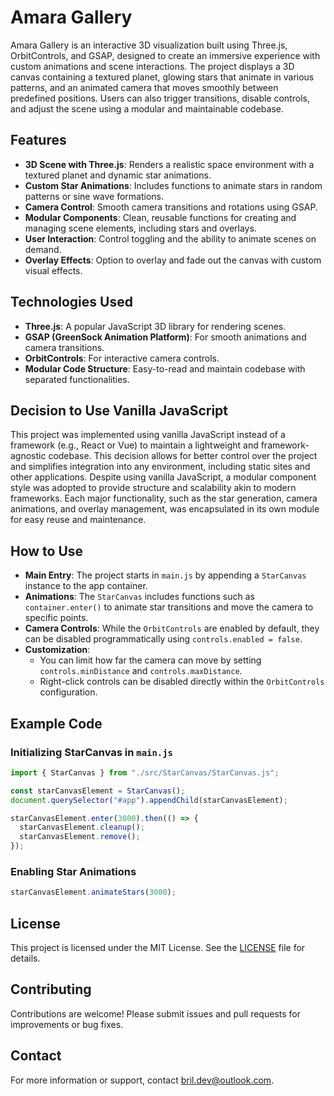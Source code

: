 # Amara Gallery

Amara Gallery is an interactive 3D visualization built using Three.js, OrbitControls, and GSAP, designed to create an immersive experience with custom animations and scene interactions. The project displays a 3D canvas containing a textured planet, glowing stars that animate in various patterns, and an animated camera that moves smoothly between predefined positions. Users can also trigger transitions, disable controls, and adjust the scene using a modular and maintainable codebase.

## Features

- **3D Scene with Three.js**: Renders a realistic space environment with a textured planet and dynamic star animations.
- **Custom Star Animations**: Includes functions to animate stars in random patterns or sine wave formations.
- **Camera Control**: Smooth camera transitions and rotations using GSAP.
- **Modular Components**: Clean, reusable functions for creating and managing scene elements, including stars and overlays.
- **User Interaction**: Control toggling and the ability to animate scenes on demand.
- **Overlay Effects**: Option to overlay and fade out the canvas with custom visual effects.

## Technologies Used

- **Three.js**: A popular JavaScript 3D library for rendering scenes.
- **GSAP (GreenSock Animation Platform)**: For smooth animations and camera transitions.
- **OrbitControls**: For interactive camera controls.
- **Modular Code Structure**: Easy-to-read and maintain codebase with separated functionalities.

## Decision to Use Vanilla JavaScript

This project was implemented using vanilla JavaScript instead of a framework (e.g., React or Vue) to maintain a lightweight and framework-agnostic codebase. This decision allows for better control over the project and simplifies integration into any environment, including static sites and other applications. Despite using vanilla JavaScript, a modular component style was adopted to provide structure and scalability akin to modern frameworks. Each major functionality, such as the star generation, camera animations, and overlay management, was encapsulated in its own module for easy reuse and maintenance.

## How to Use

- **Main Entry**: The project starts in `main.js` by appending a `StarCanvas` instance to the app container.
- **Animations**: The `StarCanvas` includes functions such as `container.enter()` to animate star transitions and move the camera to specific points.
- **Camera Controls**: While the `OrbitControls` are enabled by default, they can be disabled programmatically using `controls.enabled = false`.
- **Customization**:
  - You can limit how far the camera can move by setting `controls.minDistance` and `controls.maxDistance`.
  - Right-click controls can be disabled directly within the `OrbitControls` configuration.

## Example Code

### Initializing StarCanvas in `main.js`

```javascript
import { StarCanvas } from "./src/StarCanvas/StarCanvas.js";

const starCanvasElement = StarCanvas();
document.querySelector("#app").appendChild(starCanvasElement);

starCanvasElement.enter(3000).then(() => {
  starCanvasElement.cleanup();
  starCanvasElement.remove();
});
```

### Enabling Star Animations

```javascript
starCanvasElement.animateStars(3000);
```

## License

This project is licensed under the MIT License. See the [LICENSE](LICENSE) file for details.

## Contributing

Contributions are welcome! Please submit issues and pull requests for improvements or bug fixes.

## Contact

For more information or support, contact [bril.dev@outlook.com](mailto:bril.dev@outlook.com).
